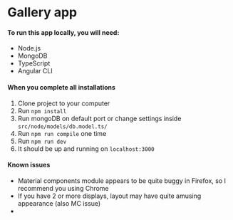 # Gallery app

#### To run this app locally, you will need:
- Node.js
- MongoDB
- TypeScript
- Angular CLI

#### When you complete all installations
 1. Clone project to your computer
 2. Run ``` npm install ```
 3. Run mongoDB on default port or change settings inside ``` src/node/models/db.model.ts/ ```
 4. Run ``` npm run compile ``` one time
 5. Run ``` npm run dev ``` 
 6. It should be up and running on ```localhost:3000```

#### Known issues
 - Material components module appears to be quite buggy in Firefox, so I recommend you using Chrome
 - If you have 2 or more displays, layout may have quite amusing appearance (also MC issue)
 - 
